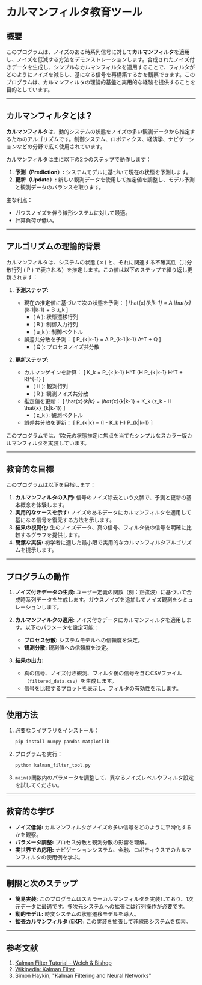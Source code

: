 # カルマンフィルタ教育ツール

## 概要
このプログラムは、ノイズのある時系列信号に対して**カルマンフィルタ**を適用し、ノイズを低減する方法をデモンストレーションします。合成されたノイズ付きデータを生成し、シンプルなカルマンフィルタを適用することで、フィルタがどのようにノイズを減らし、基になる信号を再構築するかを観察できます。このプログラムは、カルマンフィルタの理論的基盤と実用的な経験を提供することを目的としています。

---

## カルマンフィルタとは？
**カルマンフィルタ**は、動的システムの状態をノイズの多い観測データから推定するためのアルゴリズムです。制御システム、ロボティクス、経済学、ナビゲーションなどの分野で広く使用されています。

カルマンフィルタは主に以下の2つのステップで動作します：
1. **予測（Prediction）:** システムモデルに基づいて現在の状態を予測します。
2. **更新（Update）:** 新しい観測データを使用して推定値を調整し、モデル予測と観測データのバランスを取ります。

主な利点：
- ガウスノイズを伴う線形システムに対して最適。
- 計算負荷が低い。

---

## アルゴリズムの理論的背景
カルマンフィルタは、システムの状態 \( x \) と、それに関連する不確実性（共分散行列 \( P \) で表される）を推定します。この値は以下のステップで繰り返し更新されます：

1. **予測ステップ:**
   - 現在の推定値に基づいて次の状態を予測：
     \[
     \hat{x}_{k|k-1} = A \hat{x}_{k-1|k-1} + B u_k
     \]
     - \( A \): 状態遷移行列
     - \( B \): 制御入力行列
     - \( u_k \): 制御ベクトル
   - 誤差共分散を予測：
     \[
     P_{k|k-1} = A P_{k-1|k-1} A^T + Q
     \]
     - \( Q \): プロセスノイズ共分散

2. **更新ステップ:**
   - カルマンゲインを計算：
     \[
     K_k = P_{k|k-1} H^T (H P_{k|k-1} H^T + R)^{-1}
     \]
     - \( H \): 観測行列
     - \( R \): 観測ノイズ共分散
   - 推定値を更新：
     \[
     \hat{x}_{k|k} = \hat{x}_{k|k-1} + K_k (z_k - H \hat{x}_{k|k-1})
     \]
     - \( z_k \): 観測ベクトル
   - 誤差共分散を更新：
     \[
     P_{k|k} = (I - K_k H) P_{k|k-1}
     \]

このプログラムでは、1次元の状態推定に焦点を当てたシンプルなスカラー版カルマンフィルタを実装しています。

---

## 教育的な目標
このプログラムは以下を目指します：
1. **カルマンフィルタの入門:** 信号のノイズ除去という文脈で、予測と更新の基本概念を体験します。
2. **実用的なケースを示す:** ノイズのあるデータにカルマンフィルタを適用して基になる信号を復元する方法を示します。
3. **結果の視覚化:** 生のノイズデータ、真の信号、フィルタ後の信号を明確に比較するグラフを提供します。
4. **簡潔な実装:** 初学者に適した最小限で実用的なカルマンフィルタアルゴリズムを提示します。

---

## プログラムの動作
1. **ノイズ付きデータの生成:**
   ユーザー定義の関数（例：正弦波）に基づいて合成時系列データを生成します。ガウスノイズを追加してノイズ観測をシミュレーションします。

2. **カルマンフィルタの適用:**
   ノイズ付きデータにカルマンフィルタを適用します。以下のパラメータを設定可能：
   - **プロセス分散:** システムモデルへの信頼度を決定。
   - **観測分散:** 観測値への信頼度を決定。

3. **結果の出力:**
   - 真の信号、ノイズ付き観測、フィルタ後の信号を含むCSVファイル（`filtered_data.csv`）を生成します。
   - 信号を比較するプロットを表示し、フィルタの有効性を示します。

---

## 使用方法
1. 必要なライブラリをインストール：
   ```bash
   pip install numpy pandas matplotlib
   ```
2. プログラムを実行：
   ```bash
   python kalman_filter_tool.py
   ```
3. `main()`関数内のパラメータを調整して、異なるノイズレベルやフィルタ設定を試してください。

---

## 教育的な学び
- **ノイズ低減:** カルマンフィルタがノイズの多い信号をどのように平滑化するかを観察。
- **パラメータ調整:** プロセス分散と観測分散の影響を理解。
- **実世界での応用:** ナビゲーションシステム、金融、ロボティクスでのカルマンフィルタの使用例を学ぶ。

---

## 制限と次のステップ
- **簡易実装:** このプログラムはスカラーカルマンフィルタを実装しており、1次元データに最適です。多次元システムへの拡張には行列操作が必要です。
- **動的モデル:** 時変システムの状態遷移モデルを導入。
- **拡張カルマンフィルタ (EKF):** この実装を拡張して非線形システムを探索。

---

## 参考文献
1. [Kalman Filter Tutorial - Welch & Bishop](https://www.cs.unc.edu/~welch/media/pdf/kalman_intro.pdf)
2. [Wikipedia: Kalman Filter](https://ja.wikipedia.org/wiki/%E3%82%AB%E3%83%AB%E3%83%9E%E3%83%B3%E3%83%95%E3%82%A3%E3%83%AB%E3%82%BF)
3. Simon Haykin, "Kalman Filtering and Neural Networks"

